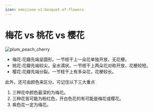 ```yaml
---
icon: emojione-v1:bouquet-of-flowers
---
```


# 梅花 vs 桃花 vs 樱花

![plum_peach_cherry](/img/plum_peach_cherry.jpeg)

- 梅花:花瓣先端呈圆形。一节枝干上一朵花单独开放，无花梗。
- 桃花:花瓣先端较尖，呈水滴状。一节枝干上两朵花对称开放，花梗较短。
- 樱花:花瓣先端分裂。一节枝干上有多朵花，花梗较长。

此外，还可由颜色来区分。可记住以下三大重点

1. 三种花中颜色最深的为梅花。
2. 三种花皆可能为粉红色，开白色花的有可能是梅花或樱花。
3. 紫色花一定为梅花。
